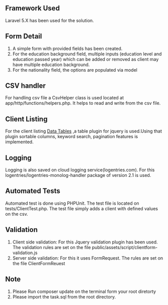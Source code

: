 ## Framework Used

Laravel 5.X has been used for the solution.

## Form Detail

1. A simple form with provided fields has been created. 
2. For the education background field, multiple inputs (education level and education passed year) which can be added or removed as client may have multiple education background.
3. For the nationality field, the options are populated via model

## CSV handler

For handling csv file a CsvHelper class is used located at app/http/functions/helpers.php. It helps to read and write from the csv file. 


## Client Listing

For the client listing [Data Tables](http://datatables.net) ,a table plugin for jquery is used.Using that plugin sortable columns, keyword search, pagination features is implemented.

## Logging
Logging is also saved on cloud logging service(logentries.com). For this logentries/logentries-monolog-handler package of version 2.1 is used.

## Automated Tests

Automated test is done using PHPUnit. The test file is located on tests/ClientTest.php.
The test file simply adds a client with defined values on the csv.

## Validation

1. Client side validation: For this Jquery validation plugin has been used. The validation rules are set on the file public/assets/script/clientform-validation.js
2. Server side validation: For this it uses FormRequest. The rules are set on the file ClientFormReuest

## Note
1. Please Run composer update on the terminal form your root diretorty 
2. Please import the task.sql from the root directory.


